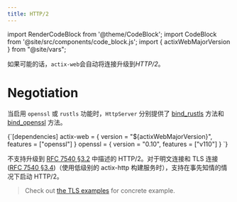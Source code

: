 ```yaml
---
title: HTTP/2
---
```


import RenderCodeBlock from '@theme/CodeBlock';
import CodeBlock from '@site/src/components/code_block.js';
import { actixWebMajorVersion } from "@site/vars";

如果可能的话，`actix-web`会自动将连接升级到*HTTP/2*。

# Negotiation

<!-- TODO: use rustls example -->

当启用 `openssl` 或 `rustls` 功能时，`HttpServer` 分别提供了 [bind_rustls][bindrustls] 方法和 [bind_openssl][bindopenssl] 方法。

<!-- DEPENDENCY -->


<RenderCodeBlock className="language-toml">
{`[dependencies]
actix-web = { version = "${actixWebMajorVersion}", features = ["openssl"] }
openssl = { version = "0.10", features = ["v110"] }
`}
</RenderCodeBlock>

<CodeBlock example="http2" file="main.rs" section="main" />

不支持升级到 [RFC 7540 §3.2][rfcsection32] 中描述的 HTTP/2。对于明文连接和 TLS 连接 ([RFC 7540 §3.4][rfcsection34])（使用低级别的 actix-http 构建服务时），支持在事先知情的情况下启动 HTTP/2。

> Check out [the TLS examples][examples] for concrete example.

[rfcsection32]: https://httpwg.org/specs/rfc7540.html#rfc.section.3.2
[rfcsection34]: https://httpwg.org/specs/rfc7540.html#rfc.section.3.4
[bindrustls]: https://docs.rs/actix-web/4/actix_web/struct.HttpServer.html#method.bind_rustls
[bindopenssl]: https://docs.rs/actix-web/4/actix_web/struct.HttpServer.html#method.bind_openssl
[tlsalpn]: https://tools.ietf.org/html/rfc7301
[examples]: https://github.com/actix/examples/tree/master/https-tls
